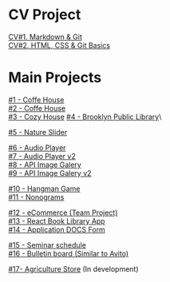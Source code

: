 # CV Project

[CV#1. Markdown & Git](https://PakhomovIvan.github.io/rsschool-cv/cv "CV#1. Markdown & Git")  
[CV#2. HTML, CSS & Git Basics](https://PakhomovIvan.github.io/rsschool-cv/ "CV#2. HTML, CSS & Git Basics")

# Main Projects

[#1 - Coffe House](https://rolling-scopes-school.github.io/pakhomovivan-JSFE2024Q4/christmas-shop/ "Сhristmas Shop")\
[#2 - Coffe House](https://rolling-scopes-school.github.io/pakhomovivan-JSFE2023Q4/coffe-house/ "Coffe House")\
[#3 - Cozy House](https://rolling-scopes-school.github.io/pakhomovivan-JSFEPRESCHOOL2024Q2/shelter/ "Cozy House")
[#4 - Brooklyn Public Library](https://rolling-scopes-school.github.io/pakhomovivan-JSFEPRESCHOOL2023Q2/library/ "Brooklyn Public Library")\

[#5 - Nature Slider](https://pakhomovivan.github.io/cssMemeSlider/cssMemeSlider/ "Nature Slider")

[#6 - Audio Player](https://rolling-scopes-school.github.io/pakhomovivan-JSFEPRESCHOOL2023Q2/js30-1.2-audio-player/ "Audio Player")\
[#7 - Audio Player v2](https://rolling-scopes-school.github.io/pakhomovivan-JSFEPRESCHOOL2024Q2/js30-1.2-audio-player/  "Audio Player v2")\
[#8 - API Image Galery](https://rolling-scopes-school.github.io/pakhomovivan-JSFEPRESCHOOL2023Q2/js30-2.2-image-gallery/ "API Image Galery")\
[#9 - API Image Galery v2](https://rolling-scopes-school.github.io/pakhomovivan-JSFEPRESCHOOL2024Q2/js30-2.2-image-gallery/ "API Image Galery v2")

[#10 - Hangman Game](https://rolling-scopes-school.github.io/pakhomovivan-JSFEPRESCHOOL2024Q2/js30-3.3-random-game/ "Hangman")\
[#11 - Nonograms](https://rolling-scopes-school.github.io/pakhomovivan-JSFE2023Q4/nonograms/ "Nonograms")


[#12 - eCommerce (Team Project)](https://dead-pixel101.netlify.app/ "eCommerce")\
[#13 - React Book Library App](https://pakhomovivan.github.io/React-Redux-ReduxToolkit/ "React Book Library App")\
[#14 - Application DOCS Form](https://bravo-soft-test.vercel.app/ "Application DOCS Form")

[#15 - Seminar schedule](https://it-start-zeta.vercel.app/ "Seminar schedule")\
[#16 - Bulletin board (Similar to Avito)](http://v2732210.hosted-by-vdsina.ru:8181/ "Bulletin board (Similar to Avito)")

[#17- Agriculture Store](http://v2732210.hosted-by-vdsina.ru/ "Agriculture Store") (In development)
